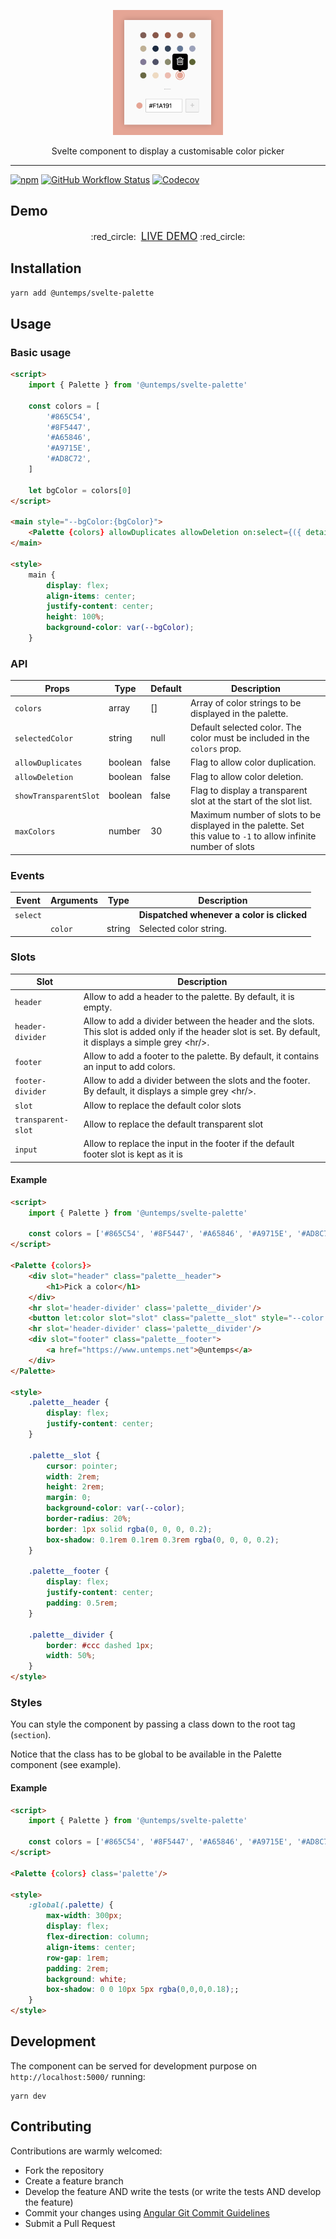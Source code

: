 <p align="center">
    <img src="assets/svelte-palette.png" alt="svelte-palette" height="200"/>
</p>
<p align="center">
    Svelte component to display a customisable color picker
</p>

---

[![npm](https://img.shields.io/npm/v/@untemps/svelte-palette?style=for-the-badge)](https://www.npmjs.com/package/@untemps/svelte-palette)
[![GitHub Workflow Status](https://img.shields.io/github/workflow/status/untemps/svelte-palette/deploy?style=for-the-badge)](https://github.com/untemps/svelte-palette/actions)
[![Codecov](https://img.shields.io/codecov/c/github/untemps/svelte-palette?style=for-the-badge)](https://codecov.io/gh/untemps/svelte-palette)

## Demo

<p align="center">
    :red_circle:&nbsp;&nbsp;<big><a href="https://untemps.github.io/svelte-palette" target="_blank" rel="noopener">LIVE
    DEMO</a></big>&nbsp;:red_circle:
</p>

## Installation

```bash
yarn add @untemps/svelte-palette
```

## Usage

### Basic usage

```html
<script>
    import { Palette } from '@untemps/svelte-palette'

    const colors = [
		'#865C54',
		'#8F5447',
		'#A65846',
		'#A9715E',
		'#AD8C72',
    ]

	let bgColor = colors[0]
</script>

<main style="--bgColor:{bgColor}">
	<Palette {colors} allowDuplicates allowDeletion on:select={({ detail: { color } }) => (bgColor = color)} />
</main>

<style>
	main {
		display: flex;
		align-items: center;
		justify-content: center;
		height: 100%;
		background-color: var(--bgColor);
	}
```

### API

| Props                 | Type    | Default | Description                                                              |
|-----------------------|---------| ------- | ------------------------------------------------------------------------ |
| `colors`              | array   | []      | Array of color strings to be displayed in the palette.                   |
| `selectedColor`       | string  | null    | Default selected color. The color must be included in the `colors` prop. |
| `allowDuplicates`     | boolean | false   | Flag to allow color duplication.                                         |
| `allowDeletion`       | boolean | false   | Flag to allow color deletion.                                            |
| `showTransparentSlot` | boolean | false   | Flag to display a transparent slot at the start of the slot list.        |
| `maxColors`           | number  | 30      | Maximum number of slots to be displayed in the palette. Set this value to `-1` to allow infinite number of slots |

### Events

| Event    | Arguments | Type   | Description                                |
| -------- | --------- | ------ | ------------------------------------------ |
| `select` |           |        | **Dispatched whenever a color is clicked** |
|          | `color`   | string | Selected color string.                     |

### Slots

| Slot               | Description                                                                                                                                                |
|--------------------|------------------------------------------------------------------------------------------------------------------------------------------------------------|
| `header`           | Allow to add a header to the palette. By default, it is empty.                                                                                             |
| `header-divider`   | Allow to add a divider between the header and the slots. This slot is added only if the header slot is set. By default, it displays a simple grey \<hr/\>. |
| `footer`           | Allow to add a footer to the palette. By default, it contains an input to add colors.                                                                      |
| `footer-divider`   | Allow to add a divider between the slots and the footer. By default, it displays a simple grey \<hr/\>.                                                    |
| `slot`             | Allow to replace the default color slots                                                                                                                   |
| `transparent-slot` | Allow to replace the default transparent slot                                                                                                              |
| `input`            | Allow to replace the input in the footer if the default footer slot is kept as it is                                                                       |

#### Example

```html
<script>
	import { Palette } from '@untemps/svelte-palette'

	const colors = ['#865C54', '#8F5447', '#A65846', '#A9715E', '#AD8C72']
</script>

<Palette {colors}>
	<div slot="header" class="palette__header">
		<h1>Pick a color</h1>
	</div>
	<hr slot='header-divider' class='palette__divider'/>
	<button let:color slot="slot" class="palette__slot" style="--color:{color}" />
	<hr slot='header-divider' class='palette__divider'/>
	<div slot="footer" class="palette__footer">
		<a href="https://www.untemps.net">@untemps</a>
	</div>
</Palette>

<style>
	.palette__header {
		display: flex;
		justify-content: center;
	}

	.palette__slot {
		cursor: pointer;
		width: 2rem;
		height: 2rem;
		margin: 0;
		background-color: var(--color);
		border-radius: 20%;
		border: 1px solid rgba(0, 0, 0, 0.2);
		box-shadow: 0.1rem 0.1rem 0.3rem rgba(0, 0, 0, 0.2);
	}

	.palette__footer {
		display: flex;
		justify-content: center;
		padding: 0.5rem;
	}

	.palette__divider {
		border: #ccc dashed 1px;
		width: 50%;
	}
</style>
```

### Styles

You can style the component by passing a class down to the root tag (`section`).

Notice that the class has to be global to be available in the Palette component (see example).

#### Example

```html
<script>
	import { Palette } from '@untemps/svelte-palette'

	const colors = ['#865C54', '#8F5447', '#A65846', '#A9715E', '#AD8C72']
</script>

<Palette {colors} class='palette'/>

<style>
	:global(.palette) {
		max-width: 300px;
		display: flex;
		flex-direction: column;
		align-items: center;
		row-gap: 1rem;
		padding: 2rem;
		background: white;
		box-shadow: 0 0 10px 5px rgba(0,0,0,0.18);;
	}
</style>
```

## Development

The component can be served for development purpose on `http://localhost:5000/` running:

```
yarn dev
```

## Contributing

Contributions are warmly welcomed:

-   Fork the repository
-   Create a feature branch
-   Develop the feature AND write the tests (or write the tests AND develop the feature)
-   Commit your changes
    using [Angular Git Commit Guidelines](https://github.com/angular/angular.js/blob/master/DEVELOPERS.md#-git-commit-guidelines)
-   Submit a Pull Request
